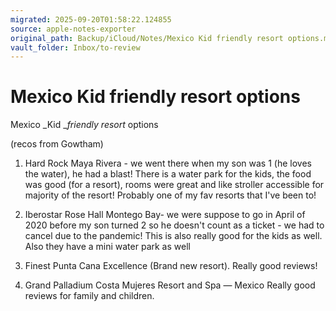 ```yaml
---
migrated: 2025-09-20T01:58:22.124855
source: apple-notes-exporter
original_path: Backup/iCloud/Notes/Mexico Kid friendly resort options.md
vault_folder: Inbox/to-review
---
```

# Mexico Kid friendly resort options

Mexico _Kid __friendly resort_ options

(recos from Gowtham)

1. Hard Rock Maya Rivera - we went there when my son was 1 (he loves the water), he had a blast! There is a water park for the kids, the food was good (for a resort), rooms were great and like stroller accessible for majority of the resort! Probably one of my fav resorts that I've been to!

2. Iberostar Rose Hall Montego Bay- we were suppose to go in April of 2020 before my son turned 2 so he doesn't count as a ticket - we had to cancel due to the pandemic! This is also really good for the kids as well. Also they have a mini water park as well

3. Finest Punta Cana Excellence (Brand new resort). Really good reviews!

4. Grand Palladium Costa Mujeres Resort and Spa — Mexico Really good reviews for family and children.

